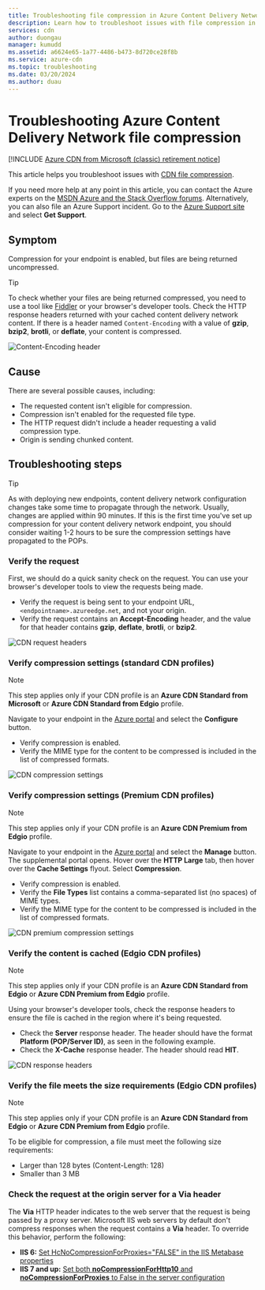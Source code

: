 ```yaml
---
title: Troubleshooting file compression in Azure Content Delivery Network
description: Learn how to troubleshoot issues with file compression in Azure Content Delivery Network. This article covers several possible causes.
services: cdn
author: duongau
manager: kumudd
ms.assetid: a6624e65-1a77-4486-b473-8d720ce28f8b
ms.service: azure-cdn
ms.topic: troubleshooting
ms.date: 03/20/2024
ms.author: duau
---
```


# Troubleshooting Azure Content Delivery Network file compression

[!INCLUDE [Azure CDN from Microsoft (classic) retirement notice](../../includes/cdn-classic-retirement.md)]

This article helps you troubleshoot issues with [CDN file compression](cdn-improve-performance.md).

If you need more help at any point in this article, you can contact the Azure experts on the [MSDN Azure and the Stack Overflow forums](https://azure.microsoft.com/support/forums/). Alternatively, you can also file an Azure Support incident. Go to the [Azure Support site](https://azure.microsoft.com/support/options/) and select **Get Support**.

## Symptom

Compression for your endpoint is enabled, but files are being returned uncompressed.

> [!TIP]
> To check whether your files are being returned compressed, you need to use a tool like [Fiddler](https://www.telerik.com/fiddler) or your browser's developer tools. Check the HTTP response headers returned with your cached content delivery network content. If there is a header named `Content-Encoding` with a value of **gzip**, **bzip2**, **brotli**, or **deflate**, your content is compressed.
>
> ![Content-Encoding header](./media/cdn-troubleshoot-compression/cdn-content-header.png)
>
>

## Cause

There are several possible causes, including:

- The requested content isn't eligible for compression.
- Compression isn't enabled for the requested file type.
- The HTTP request didn't include a header requesting a valid compression type.
- Origin is sending chunked content.

## Troubleshooting steps

> [!TIP]
> As with deploying new endpoints, content delivery network configuration changes take some time to propagate through the network. Usually, changes are applied within 90 minutes. If this is the first time you've set up compression for your content delivery network endpoint, you should consider waiting 1-2 hours to be sure the compression settings have propagated to the POPs.
>

### Verify the request

First, we should do a quick sanity check on the request. You can use your browser's developer tools to view the requests being made.

- Verify the request is being sent to your endpoint URL, `<endpointname>.azureedge.net`, and not your origin.
- Verify the request contains an **Accept-Encoding** header, and the value for that header contains **gzip**, **deflate**, **brotli**, or **bzip2**.

![CDN request headers](./media/cdn-troubleshoot-compression/cdn-request-headers.png)

### Verify compression settings (standard CDN profiles)

> [!NOTE]
> This step applies only if your CDN profile is an **Azure CDN Standard from Microsoft** or **Azure CDN Standard from Edgio** profile.
>

Navigate to your endpoint in the [Azure portal](https://portal.azure.com) and select the **Configure** button.

- Verify compression is enabled.
- Verify the MIME type for the content to be compressed is included in the list of compressed formats.

![CDN compression settings](./media/cdn-troubleshoot-compression/cdn-compression-settings.png)

### Verify compression settings (Premium CDN profiles)

> [!NOTE]
> This step applies only if your CDN profile is an **Azure CDN Premium from Edgio** profile.
>

Navigate to your endpoint in the [Azure portal](https://portal.azure.com) and select the **Manage** button. The supplemental portal opens. Hover over the **HTTP Large** tab, then hover over the **Cache Settings** flyout. Select **Compression**.

- Verify compression is enabled.
- Verify the **File Types** list contains a comma-separated list (no spaces) of MIME types.
- Verify the MIME type for the content to be compressed is included in the list of compressed formats.

![CDN premium compression settings](./media/cdn-troubleshoot-compression/cdn-compression-settings-premium.png)

<a name='verify-the-content-is-cached-verizon-cdn-profiles'></a>

### Verify the content is cached (Edgio CDN profiles)

> [!NOTE]
> This step applies only if your CDN profile is an **Azure CDN Standard from Edgio** or **Azure CDN Premium from Edgio** profile.
>
>

Using your browser's developer tools, check the response headers to ensure the file is cached in the region where it's being requested.

- Check the **Server** response header. The header should have the format **Platform (POP/Server ID)**, as seen in the following example.
- Check the **X-Cache** response header. The header should read **HIT**.

![CDN response headers](./media/cdn-troubleshoot-compression/cdn-response-headers.png)

<a name='verify-the-file-meets-the-size-requirements-verizon-cdn-profiles'></a>

### Verify the file meets the size requirements (Edgio CDN profiles)

> [!NOTE]
> This step applies only if your CDN profile is an **Azure CDN Standard from Edgio** or **Azure CDN Premium from Edgio** profile.
>
>

To be eligible for compression, a file must meet the following size requirements:

- Larger than 128 bytes (Content-Length: 128)
- Smaller than 3 MB

### Check the request at the origin server for a **Via** header

The **Via** HTTP header indicates to the web server that the request is being passed by a proxy server. Microsoft IIS web servers by default don't compress responses when the request contains a **Via** header. To override this behavior, perform the following:

- **IIS 6:** [Set HcNoCompressionForProxies="FALSE" in the IIS Metabase properties](/previous-versions/iis/6.0-sdk/ms525390(v=vs.90))
- **IIS 7 and up:** [Set both **noCompressionForHttp10** and **noCompressionForProxies** to False in the server configuration](https://www.iis.net/configreference/system.webserver/httpcompression)
